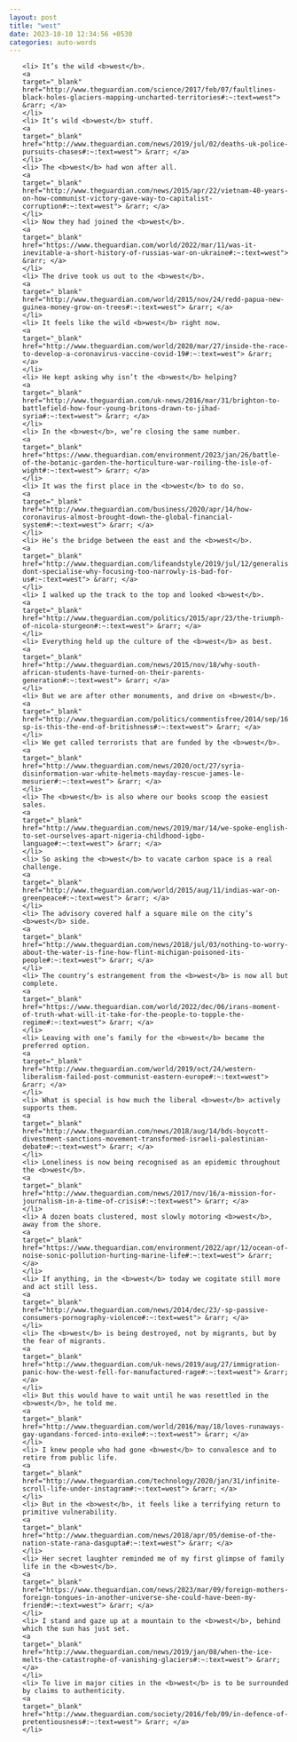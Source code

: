 ```yaml
---
layout: post
title: "west"
date: 2023-10-10 12:34:56 +0530
categories: auto-words
---
```

<ol>

    <li> It’s the wild <b>west</b>.
    <a 
    target="_blank" 
    href="http://www.theguardian.com/science/2017/feb/07/faultlines-black-holes-glaciers-mapping-uncharted-territories#:~:text=west"> &rarr; </a>
    </li>
    <li> It’s wild <b>west</b> stuff.
    <a 
    target="_blank" 
    href="http://www.theguardian.com/news/2019/jul/02/deaths-uk-police-pursuits-chases#:~:text=west"> &rarr; </a>
    </li>
    <li> The <b>west</b> had won after all.
    <a 
    target="_blank" 
    href="http://www.theguardian.com/news/2015/apr/22/vietnam-40-years-on-how-communist-victory-gave-way-to-capitalist-corruption#:~:text=west"> &rarr; </a>
    </li>
    <li> Now they had joined the <b>west</b>.
    <a 
    target="_blank" 
    href="https://www.theguardian.com/world/2022/mar/11/was-it-inevitable-a-short-history-of-russias-war-on-ukraine#:~:text=west"> &rarr; </a>
    </li>
    <li> The drive took us out to the <b>west</b>.
    <a 
    target="_blank" 
    href="http://www.theguardian.com/world/2015/nov/24/redd-papua-new-guinea-money-grow-on-trees#:~:text=west"> &rarr; </a>
    </li>
    <li> It feels like the wild <b>west</b> right now.
    <a 
    target="_blank" 
    href="http://www.theguardian.com/world/2020/mar/27/inside-the-race-to-develop-a-coronavirus-vaccine-covid-19#:~:text=west"> &rarr; </a>
    </li>
    <li> He kept asking why isn’t the <b>west</b> helping?
    <a 
    target="_blank" 
    href="http://www.theguardian.com/uk-news/2016/mar/31/brighton-to-battlefield-how-four-young-britons-drawn-to-jihad-syria#:~:text=west"> &rarr; </a>
    </li>
    <li> In the <b>west</b>, we’re closing the same number.
    <a 
    target="_blank" 
    href="https://www.theguardian.com/environment/2023/jan/26/battle-of-the-botanic-garden-the-horticulture-war-roiling-the-isle-of-wight#:~:text=west"> &rarr; </a>
    </li>
    <li> It was the first place in the <b>west</b> to do so.
    <a 
    target="_blank" 
    href="http://www.theguardian.com/business/2020/apr/14/how-coronavirus-almost-brought-down-the-global-financial-system#:~:text=west"> &rarr; </a>
    </li>
    <li> He’s the bridge between the east and the <b>west</b>.
    <a 
    target="_blank" 
    href="http://www.theguardian.com/lifeandstyle/2019/jul/12/generalise-dont-specialise-why-focusing-too-narrowly-is-bad-for-us#:~:text=west"> &rarr; </a>
    </li>
    <li> I walked up the track to the top and looked <b>west</b>.
    <a 
    target="_blank" 
    href="http://www.theguardian.com/politics/2015/apr/23/the-triumph-of-nicola-sturgeon#:~:text=west"> &rarr; </a>
    </li>
    <li> Everything held up the culture of the <b>west</b> as best.
    <a 
    target="_blank" 
    href="http://www.theguardian.com/news/2015/nov/18/why-south-african-students-have-turned-on-their-parents-generation#:~:text=west"> &rarr; </a>
    </li>
    <li> But we are after other monuments, and drive on <b>west</b>.
    <a 
    target="_blank" 
    href="http://www.theguardian.com/politics/commentisfree/2014/sep/16/-sp-is-this-the-end-of-britishness#:~:text=west"> &rarr; </a>
    </li>
    <li> We get called terrorists that are funded by the <b>west</b>.
    <a 
    target="_blank" 
    href="http://www.theguardian.com/news/2020/oct/27/syria-disinformation-war-white-helmets-mayday-rescue-james-le-mesurier#:~:text=west"> &rarr; </a>
    </li>
    <li> The <b>west</b> is also where our books scoop the easiest sales.
    <a 
    target="_blank" 
    href="http://www.theguardian.com/news/2019/mar/14/we-spoke-english-to-set-ourselves-apart-nigeria-childhood-igbo-language#:~:text=west"> &rarr; </a>
    </li>
    <li> So asking the <b>west</b> to vacate carbon space is a real challenge.
    <a 
    target="_blank" 
    href="http://www.theguardian.com/world/2015/aug/11/indias-war-on-greenpeace#:~:text=west"> &rarr; </a>
    </li>
    <li> The advisory covered half a square mile on the city’s <b>west</b> side.
    <a 
    target="_blank" 
    href="http://www.theguardian.com/news/2018/jul/03/nothing-to-worry-about-the-water-is-fine-how-flint-michigan-poisoned-its-people#:~:text=west"> &rarr; </a>
    </li>
    <li> The country’s estrangement from the <b>west</b> is now all but complete.
    <a 
    target="_blank" 
    href="https://www.theguardian.com/world/2022/dec/06/irans-moment-of-truth-what-will-it-take-for-the-people-to-topple-the-regime#:~:text=west"> &rarr; </a>
    </li>
    <li> Leaving with one’s family for the <b>west</b> became the preferred option.
    <a 
    target="_blank" 
    href="http://www.theguardian.com/world/2019/oct/24/western-liberalism-failed-post-communist-eastern-europe#:~:text=west"> &rarr; </a>
    </li>
    <li> What is special is how much the liberal <b>west</b> actively supports them.
    <a 
    target="_blank" 
    href="http://www.theguardian.com/news/2018/aug/14/bds-boycott-divestment-sanctions-movement-transformed-israeli-palestinian-debate#:~:text=west"> &rarr; </a>
    </li>
    <li> Loneliness is now being recognised as an epidemic throughout the <b>west</b>.
    <a 
    target="_blank" 
    href="http://www.theguardian.com/news/2017/nov/16/a-mission-for-journalism-in-a-time-of-crisis#:~:text=west"> &rarr; </a>
    </li>
    <li> A dozen boats clustered, most slowly motoring <b>west</b>, away from the shore.
    <a 
    target="_blank" 
    href="https://www.theguardian.com/environment/2022/apr/12/ocean-of-noise-sonic-pollution-hurting-marine-life#:~:text=west"> &rarr; </a>
    </li>
    <li> If anything, in the <b>west</b> today we cogitate still more and act still less.
    <a 
    target="_blank" 
    href="http://www.theguardian.com/news/2014/dec/23/-sp-passive-consumers-pornography-violence#:~:text=west"> &rarr; </a>
    </li>
    <li> The <b>west</b> is being destroyed, not by migrants, but by the fear of migrants.
    <a 
    target="_blank" 
    href="http://www.theguardian.com/uk-news/2019/aug/27/immigration-panic-how-the-west-fell-for-manufactured-rage#:~:text=west"> &rarr; </a>
    </li>
    <li> But this would have to wait until he was resettled in the <b>west</b>, he told me.
    <a 
    target="_blank" 
    href="http://www.theguardian.com/world/2016/may/18/loves-runaways-gay-ugandans-forced-into-exile#:~:text=west"> &rarr; </a>
    </li>
    <li> I knew people who had gone <b>west</b> to convalesce and to retire from public life.
    <a 
    target="_blank" 
    href="http://www.theguardian.com/technology/2020/jan/31/infinite-scroll-life-under-instagram#:~:text=west"> &rarr; </a>
    </li>
    <li> But in the <b>west</b>, it feels like a terrifying return to primitive vulnerability.
    <a 
    target="_blank" 
    href="http://www.theguardian.com/news/2018/apr/05/demise-of-the-nation-state-rana-dasgupta#:~:text=west"> &rarr; </a>
    </li>
    <li> Her secret laughter reminded me of my first glimpse of family life in the <b>west</b>.
    <a 
    target="_blank" 
    href="https://www.theguardian.com/news/2023/mar/09/foreign-mothers-foreign-tongues-in-another-universe-she-could-have-been-my-friend#:~:text=west"> &rarr; </a>
    </li>
    <li> I stand and gaze up at a mountain to the <b>west</b>, behind which the sun has just set.
    <a 
    target="_blank" 
    href="http://www.theguardian.com/news/2019/jan/08/when-the-ice-melts-the-catastrophe-of-vanishing-glaciers#:~:text=west"> &rarr; </a>
    </li>
    <li> To live in major cities in the <b>west</b> is to be surrounded by claims to authenticity.
    <a 
    target="_blank" 
    href="http://www.theguardian.com/society/2016/feb/09/in-defence-of-pretentiousness#:~:text=west"> &rarr; </a>
    </li>